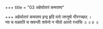 +++
title = "03 अहेर्यातारं कमपश्य"

+++
अहेर्यातारं कमपश्य इन्द्र हृदि यत्ते जघ्नुषो भीरगच्छत् ।  
नव च यन्नवतिं च स्रवन्तीः शयेनो न भीतो अतरो रजांसि ॥ ॥ ४ ॥